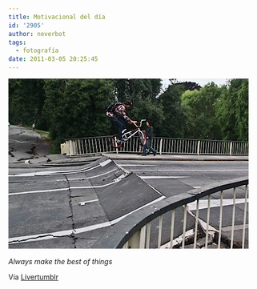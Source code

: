 ```yaml
---
title: Motivacional del día
id: '2905'
author: neverbot
tags:
  - fotografía
date: 2011-03-05 20:25:45
---
```


![201103052025.jpg](./motivacional-del-dia/201103052025.jpg)

_Always make the best of things_

Vía [Livertumblr](http://livercake.tumblr.com/post/3445745072/always-make-the-best-of-things-via-nervioso)